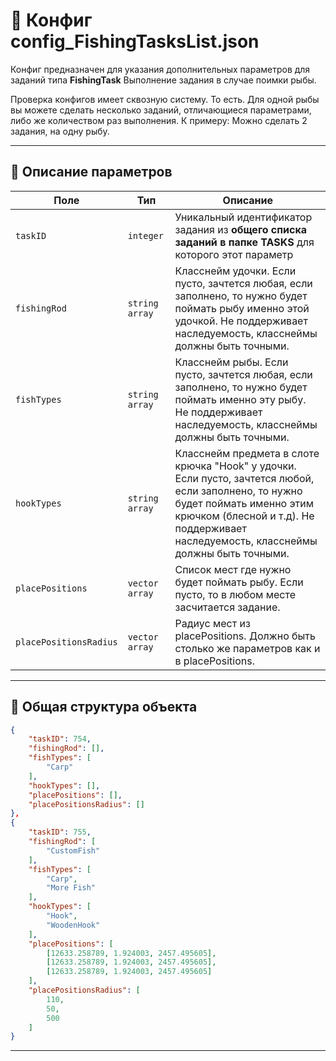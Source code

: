 
# 📄 Конфиг config_FishingTasksList.json

Конфиг предназначен для указания дополнительных параметров для заданий типа **FishingTask**
Выполнение задания в случае поимки рыбы. 

Проверка конфигов имеет сквозную систему. То есть. Для одной рыбы вы можете сделать несколько заданий, отличающиеся параметрами, либо же количеством раз выполнения. К примеру: Можно сделать 2 задания, на одну рыбу. 

---

## 🧩 Описание параметров

| Поле              | Тип        |  Описание |
|-------------------|------------|----------|
| `taskID`          | `integer`  | Уникальный идентификатор задания из **общего списка заданий в папке TASKS** для которого этот параметр |
| `fishingRod`      | `string array`   | Класснейм удочки. Если пусто, зачтется любая, если заполнено, то нужно будет поймать рыбу именно этой удочкой. Не поддерживает наследуемость, класснеймы должны быть точными. |
| `fishTypes`      | `string array`   | Класснейм рыбы. Если пусто, зачтется любая, если заполнено, то нужно будет поймать именно эту рыбу. Не поддерживает наследуемость, класснеймы должны быть точными. |
| `hookTypes`      | `string array`   | Класснейм предмета в слоте крючка "Hook" у удочки. Если пусто, зачтется любой, если заполнено, то нужно будет поймать именно этим крючком (блесной и т.д). Не поддерживает наследуемость, класснеймы должны быть точными. |
| `placePositions` | `vector array`   | Список мест где нужно будет поймать рыбу. Если пусто, то в любом месте засчитается задание.|
| `placePositionsRadius` | `vector array`   | Радиус мест из placePositions. Должно быть столько же параметров как и в placePositions.|

---


## 🧱 Общая структура объекта

```json
{
    "taskID": 754,
    "fishingRod": [],
    "fishTypes": [
        "Carp"
    ],
    "hookTypes": [],
    "placePositions": [],
    "placePositionsRadius": []
},
{
    "taskID": 755,
    "fishingRod": [
        "CustomFish"
    ],
    "fishTypes": [
        "Carp",
        "More Fish"
    ],
    "hookTypes": [
        "Hook",
        "WoodenHook"
    ],
    "placePositions": [
        [12633.258789, 1.924003, 2457.495605],
        [12633.258789, 1.924003, 2457.495605],
        [12633.258789, 1.924003, 2457.495605]
    ],
    "placePositionsRadius": [
        110,
        50,
        500
    ]
}
```

---
